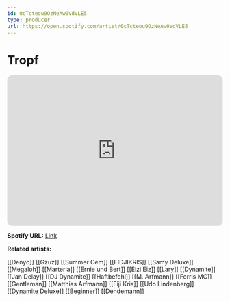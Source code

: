 ```yaml
---
id: 0cTcteou9OzNeAw0VdVLE5
type: producer
url: https://open.spotify.com/artist/0cTcteou9OzNeAw0VdVLE5
---
```

# Tropf

<iframe style="border-radius:12px" src="https://open.spotify.com/embed/artist/0cTcteou9OzNeAw0VdVLE5" width="100%" height="352" frameBorder="0" allowfullscreen="" allow="autoplay; clipboard-write; encrypted-media; fullscreen; picture-in-picture" loading="lazy"></iframe>

**Spotify URL:** [Link](https://open.spotify.com/artist/0cTcteou9OzNeAw0VdVLE5)

**Related artists:**

[[Denyo]]
[[Gzuz]]
[[Summer Cem]]
[[FIDJIKRIS]]
[[Samy Deluxe]]
[[Megaloh]]
[[Marteria]]
[[Ernie und Bert]]
[[Eizi Eiz]]
[[Lary]]
[[Dynamite]]
[[Jan Delay]]
[[DJ Dynamite]]
[[Haftbefehl]]
[[M. Arfmann]]
[[Ferris MC]]
[[Gentleman]]
[[Matthias Arfmann]]
[[Fiji Kris]]
[[Udo Lindenberg]]
[[Dynamite Deluxe]]
[[Beginner]]
[[Dendemann]]
